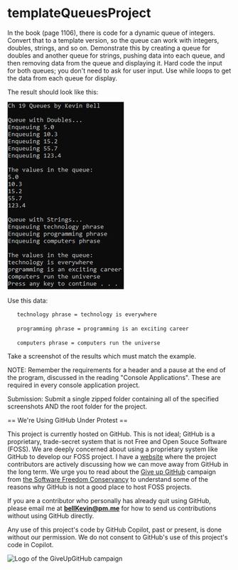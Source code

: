 # templateQueuesProject
In the book (page 1106), there is code for a dynamic queue of integers. Convert that to a template version, so the queue can work with integers, doubles, strings, and so on. Demonstrate this by creating a queue for doubles and another queue for strings, pushing data into each queue, and then removing data from the queue and displaying it. Hard code the input for both queues; you don't need to ask for user input. Use while loops to get the data from each queue for display.

The result should look like this:

![ch18-queue.PNG](https://github.com/bell-kevin/templateQueuesProject/blob/main/template.PNG)

Use this data:

       technology phrase = technology is everywhere
       
       programming phrase = programming is an exciting career
       
       computers phrase = computers run the universe

Take a screenshot of the results which must match the example.

 

NOTE: Remember the requirements for a header and a pause at the end of the program, discussed in the reading "Console Applications". These are required in every console application project.

Submission: Submit a single zipped folder containing all of the specified screenshots AND the root folder for the project.

== We're Using GitHub Under Protest ==

This project is currently hosted on GitHub.  This is not ideal; GitHub is a
proprietary, trade-secret system that is not Free and Open Souce Software
(FOSS).  We are deeply concerned about using a proprietary system like GitHub
to develop our FOSS project. I have a [website](https://bellKevin.me) where the
project contributors are actively discussing how we can move away from GitHub
in the long term.  We urge you to read about the [Give up GitHub](https://GiveUpGitHub.org) campaign 
from [the Software Freedom Conservancy](https://sfconservancy.org) to understand some of the reasons why GitHub is not 
a good place to host FOSS projects.

If you are a contributor who personally has already quit using GitHub, please
email me at **bellKevin@pm.me** for how to send us contributions without
using GitHub directly.

Any use of this project's code by GitHub Copilot, past or present, is done
without our permission.  We do not consent to GitHub's use of this project's
code in Copilot.

![Logo of the GiveUpGitHub campaign](https://sfconservancy.org/img/GiveUpGitHub.png)
